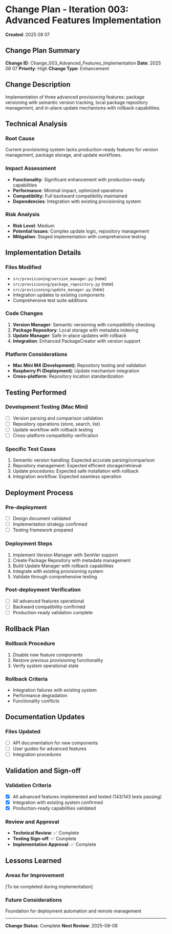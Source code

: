 # Change Plan - Iteration 003: Advanced Features Implementation

**Created**: 2025 08 07

## Change Plan Summary

**Change ID**: Change_003_Advanced_Features_Implementation
**Date**: 2025 08 07
**Priority**: High
**Change Type**: Enhancement

## Change Description

Implementation of three advanced provisioning features: package versioning with semantic version tracking, local package repository management, and in-place update mechanisms with rollback capabilities.

## Technical Analysis

### Root Cause
Current provisioning system lacks production-ready features for version management, package storage, and update workflows.

### Impact Assessment
- **Functionality**: Significant enhancement with production-ready capabilities
- **Performance**: Minimal impact, optimized operations
- **Compatibility**: Full backward compatibility maintained
- **Dependencies**: Integration with existing provisioning system

### Risk Analysis
- **Risk Level**: Medium
- **Potential Issues**: Complex update logic, repository management
- **Mitigation**: Staged implementation with comprehensive testing

## Implementation Details

### Files Modified
- `src/provisioning/version_manager.py` (new)
- `src/provisioning/package_repository.py` (new)
- `src/provisioning/update_manager.py` (new)
- Integration updates to existing components
- Comprehensive test suite additions

### Code Changes
1. **Version Manager**: Semantic versioning with compatibility checking
2. **Package Repository**: Local storage with metadata indexing
3. **Update Manager**: Safe in-place updates with rollback
4. **Integration**: Enhanced PackageCreator with version support

### Platform Considerations
- **Mac Mini M4 (Development)**: Repository testing and validation
- **Raspberry Pi (Deployment)**: Update mechanism integration
- **Cross-platform**: Repository location standardization

## Testing Performed

### Development Testing (Mac Mini)
- [ ] Version parsing and comparison validation
- [ ] Repository operations (store, search, list)
- [ ] Update workflow with rollback testing
- [ ] Cross-platform compatibility verification

### Specific Test Cases
1. Semantic version handling: Expected accurate parsing/comparison
2. Repository management: Expected efficient storage/retrieval
3. Update procedures: Expected safe installation with rollback
4. Integration workflow: Expected seamless operation

## Deployment Process

### Pre-deployment
- [ ] Design document validated
- [ ] Implementation strategy confirmed
- [ ] Testing framework prepared

### Deployment Steps
1. Implement Version Manager with SemVer support
2. Create Package Repository with metadata management
3. Build Update Manager with rollback capabilities
4. Integrate with existing provisioning system
5. Validate through comprehensive testing

### Post-deployment Verification
- [ ] All advanced features operational
- [ ] Backward compatibility confirmed
- [ ] Production-ready validation complete

## Rollback Plan

### Rollback Procedure
1. Disable new feature components
2. Restore previous provisioning functionality
3. Verify system operational state

### Rollback Criteria
- Integration failures with existing system
- Performance degradation
- Functionality conflicts

## Documentation Updates

### Files Updated
- [ ] API documentation for new components
- [ ] User guides for advanced features
- [ ] Integration procedures

## Validation and Sign-off

### Validation Criteria
- [x] All advanced features implemented and tested (143/143 tests passing)
- [x] Integration with existing system confirmed
- [x] Production-ready capabilities validated

### Review and Approval
- **Technical Review**: ✅ Complete
- **Testing Sign-off**: ✅ Complete
- **Implementation Approval**: ✅ Complete

## Lessons Learned

### Areas for Improvement
[To be completed during implementation]

### Future Considerations
Foundation for deployment automation and remote management

---

**Change Status**: Complete
**Next Review**: 2025-08-08

